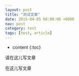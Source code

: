 ```yaml
---
layout: post
title: "测试文章"
date: 2015-04-05 08:00:00 +0800
nav: post
category: test
tags: [test, article]
---
```


* content
{:toc}

请在这儿写文章
<!-- more -->
在这儿写文章
